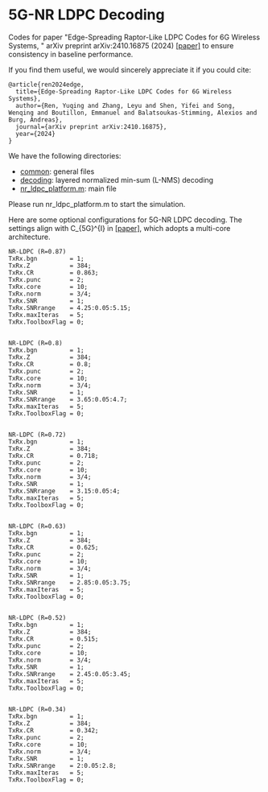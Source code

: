 # 5G-NR LDPC Decoding
Codes for paper "Edge-Spreading Raptor-Like LDPC Codes for 6G Wireless Systems, " arXiv preprint arXiv:2410.16875 (2024) [[paper]](https://arxiv.org/abs/2410.16875) to ensure consistency in baseline performance.

If you find them useful, we would sincerely appreciate it if you could cite:
```
@article{ren2024edge,
  title={Edge-Spreading Raptor-Like LDPC Codes for 6G Wireless Systems},
  author={Ren, Yuqing and Zhang, Leyu and Shen, Yifei and Song, Wenqing and Boutillon, Emmanuel and Balatsoukas-Stimming, Alexios and Burg, Andreas},
  journal={arXiv preprint arXiv:2410.16875},
  year={2024}
}
```

We have the following directories:
* [common](common): general files
* [decoding](decoding): layered normalized min-sum (L-NMS) decoding
* [nr_ldpc_platform.m](nr_ldpc_platform.m): main file

Please run nr_ldpc_platform.m to start the simulation.

Here are some optional configurations for 5G-NR LDPC decoding. The settings align with C_{5G}^{I} in [[paper]](https://arxiv.org/abs/2410.16875), which adopts a multi-core architecture.
```
NR-LDPC (R=0.87)
TxRx.bgn         = 1;                 
TxRx.Z           = 384;               
TxRx.CR          = 0.863;              
TxRx.punc        = 2;                 
TxRx.core        = 10;                
TxRx.norm        = 3/4;               
TxRx.SNR         = 1;                 
TxRx.SNRrange    = 4.25:0.05:5.15;      
TxRx.maxIteras   = 5;                 
TxRx.ToolboxFlag = 0;


NR-LDPC (R=0.8)
TxRx.bgn         = 1;                 
TxRx.Z           = 384;               
TxRx.CR          = 0.8;              
TxRx.punc        = 2;                 
TxRx.core        = 10;                
TxRx.norm        = 3/4;               
TxRx.SNR         = 1;                 
TxRx.SNRrange    = 3.65:0.05:4.7;      
TxRx.maxIteras   = 5;                 
TxRx.ToolboxFlag = 0;


NR-LDPC (R=0.72)
TxRx.bgn         = 1;                 
TxRx.Z           = 384;               
TxRx.CR          = 0.718;              
TxRx.punc        = 2;                 
TxRx.core        = 10;                
TxRx.norm        = 3/4;               
TxRx.SNR         = 1;                 
TxRx.SNRrange    = 3.15:0.05:4;      
TxRx.maxIteras   = 5;                 
TxRx.ToolboxFlag = 0;


NR-LDPC (R=0.63)
TxRx.bgn         = 1;                 
TxRx.Z           = 384;               
TxRx.CR          = 0.625;              
TxRx.punc        = 2;                 
TxRx.core        = 10;                
TxRx.norm        = 3/4;               
TxRx.SNR         = 1;                 
TxRx.SNRrange    = 2.85:0.05:3.75;      
TxRx.maxIteras   = 5;                 
TxRx.ToolboxFlag = 0;


NR-LDPC (R=0.52)
TxRx.bgn         = 1;                 
TxRx.Z           = 384;               
TxRx.CR          = 0.515;              
TxRx.punc        = 2;                 
TxRx.core        = 10;                
TxRx.norm        = 3/4;               
TxRx.SNR         = 1;                 
TxRx.SNRrange    = 2.45:0.05:3.45;      
TxRx.maxIteras   = 5;                 
TxRx.ToolboxFlag = 0;


NR-LDPC (R=0.34)
TxRx.bgn         = 1;                 
TxRx.Z           = 384;               
TxRx.CR          = 0.342;              
TxRx.punc        = 2;                 
TxRx.core        = 10;                
TxRx.norm        = 3/4;               
TxRx.SNR         = 1;                 
TxRx.SNRrange    = 2:0.05:2.8;      
TxRx.maxIteras   = 5;                 
TxRx.ToolboxFlag = 0;
```

